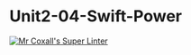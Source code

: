 # Unit2-04-Swift-Power
[![Mr Coxall's Super Linter](https://github.com/ICS4U-Programming-AlexanderM/Unit2-04-Swift-Power/workflows/Mr%20Coxall's%20Super%20Linter/badge.svg)](https://github.com/ICS4U-Programming-AlexanderM/Unit2-04-Swift-Power/actions/)
